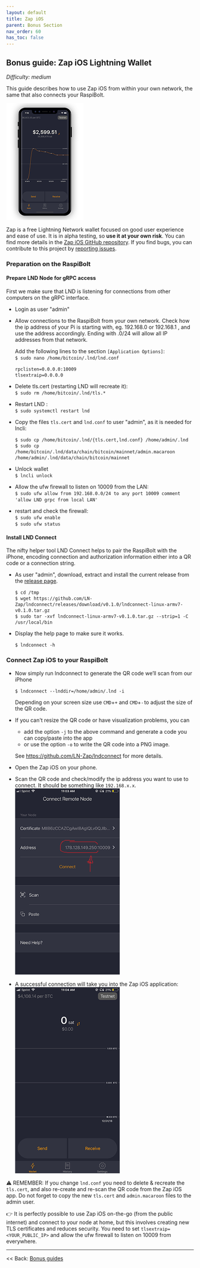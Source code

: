 ```yaml
---
layout: default
title: Zap iOS
parent: Bonus Section
nav_order: 60
has_toc: false
---
```

## Bonus guide: Zap iOS Lightning Wallet
*Difficulty: medium*

This guide describes how to use Zap iOS from within your own network, the same that also connects your RaspiBolt.

![Zap iOS](images/72_zapios.png)

Zap is a free Lightning Network wallet focused on good user experience and ease of use. It is in alpha testing, so **use it at your own risk**. You can find more details in the [Zap iOS GitHub repository](https://github.com/LN-Zap/zap-iOS). If you find bugs, you can contribute to this project by [reporting issues](https://github.com/LN-Zap/zap-iOS/issues).  

### Preparation on the RaspiBolt

#### Prepare LND Node for gRPC access 
First we make sure that LND is listening for connections from other computers on the gRPC interface.

* Login as user "admin" 

* Allow connections to the RaspiBolt from your own network. Check how the ip address of your Pi is starting with, eg. 192.168.0 or 192.168.1 , and use the address accordingly. Ending with .0/24 will allow all IP addresses from that network.  

  Add the following lines to the section `[Application Options]`:  
  `$ sudo nano /home/bitcoin/.lnd/lnd.conf` 
  ```
  rpclisten=0.0.0.0:10009
  tlsextraip=0.0.0.0
  ```
   
* Delete tls.cert (restarting LND will recreate it):  
  `$ sudo rm /home/bitcoin/.lnd/tls.*`

* Restart LND :  
  `$ sudo systemctl restart lnd`  
  
* Copy the files `tls.cert` and `lnd.conf` to user "admin", as it is needed for lncli:  
  ```
  $ sudo cp /home/bitcoin/.lnd/{tls.cert,lnd.conf} /home/admin/.lnd
  $ sudo cp /home/bitcoin/.lnd/data/chain/bitcoin/mainnet/admin.macaroon /home/admin/.lnd/data/chain/bitcoin/mainnet
  ```

* Unlock wallet  
  `$ lncli unlock` 

* Allow the ufw firewall to listen on 10009 from the LAN:  
  `$ sudo ufw allow from 192.168.0.0/24 to any port 10009 comment 'allow LND grpc from local LAN'`

* restart and check the firewall:  
  `$ sudo ufw enable`  
  `$ sudo ufw status`  

#### Install LND Connect
The nifty helper tool LND Connect helps to pair the RaspiBolt with the iPhone, encoding connection and authorization information either into a QR code or a connection string.

* As user "admin", download, extract and install the current release from the [release page](https://github.com/LN-Zap/lndconnect/releases). 
  ```
  $ cd /tmp
  $ wget https://github.com/LN-Zap/lndconnect/releases/download/v0.1.0/lndconnect-linux-armv7-v0.1.0.tar.gz
  $ sudo tar -xvf lndconnect-linux-armv7-v0.1.0.tar.gz --strip=1 -C /usr/local/bin
  ```
* Display the help page to make sure it works.  
  ```
  $ lndconnect -h
  ```
  
### Connect Zap iOS to your RaspiBolt

* Now simply run lndconnect to generate the QR code we’ll scan from our iPhone
  ```
  $ lndconnect --lnddir=/home/admin/.lnd -i
  ```
  Depending on your screen size use `CMD`+`+` and `CMD`+`-` to adjust the size of the QR code. 
  
* If you can't resize the QR code or have visualization problems, you can 
  * add the option `-j` to the above command and generate a code you can copy/paste into the app
  * or use the option `-o` to write the QR code into a PNG image.
  
  See https://github.com/LN-Zap/lndconnect for more details.  

* Open the Zap iOS on your phone.  

* Scan the QR code and check/modify the ip address you want to use to connect. It should be something like `192.168.x.x`.  
  ![Zap IOS scan example](images/72_zapios_scan.png)

* A successful connection will take you into the Zap iOS application:  
  ![Zap iOS succesful example](images/72_zapios_succesful.png)

⚠️ REMEMBER: If you change `lnd.conf` you need to delete & recreate the `tls.cert`, and also re-create and re-scan the QR code from the Zap iOS app. Do not forget to copy the new `tls.cert` and `admin.macaroon` files to the admin user.  

👉 It is perfectly possible to use Zap iOS on-the-go (from the public internet) and connect to your node at home, but this involves creating new TLS certificates and reduces security. You need to set `tlsextraip=<YOUR_PUBLIC_IP>` and allow the ufw firewall to listen on 10009 from everywhere.

------

<< Back: [Bonus guides](raspibolt_60_bonus.md) 
